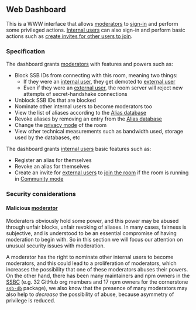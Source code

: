 ## Web Dashboard

This is a WWW interface that allows [moderators](../Stakeholders/Moderator.md) to [sign-in](Sign-in%20with%20SSB.md) and perform some privileged actions. [Internal users](../Stakeholders/Internal%20user.md) can also sign-in and perform basic actions such as [create invites for other users to join](Joining.md).

### Specification

The dashboard grants [moderators](../Stakeholders/Moderator.md) with features and powers such as:

- Block SSB IDs from connecting with this room, meaning two things:
  - If they were an [internal user](../Stakeholders/Internal%20user.md), they get demoted to [external user](../Stakeholders/External%20user.md)
  - Even if they were an [external user](../Stakeholders/External%20user.md), the room server will reject new attempts of secret-handshake connections
- Unblock SSB IDs that are blocked
- Nominate other internal users to become moderators too
- View the list of aliases according to the [Alias database](../Alias/Alias%20database.md)
- Revoke aliases by removing an entry from the [Alias database](../Alias/Alias%20database.md)
- Change the [privacy mode](../Setup/Privacy%20modes.md) of the room
- View other technical measurements such as bandwidth used, storage used by the databases, etc

The dashboard grants [internal users](../Stakeholders/Internal%20user.md) basic features such as:

- Register an alias for themselves
- Revoke an alias for themselves
- Create an invite for [external users](../Stakeholders/External%20user.md) to [join the room](../Participation/Joining.md) if the room is running in [Community mode](../Setup/Privacy%20modes.md)

### Security considerations

#### Malicious [moderator](../Stakeholders/Moderator.md)

Moderators obviously hold some power, and this power may be abused through unfair blocks, unfair revoking of aliases. In many cases, fairness is subjective, and is understood to be an essential compromise of having moderation to begin with. So in this section we will focus our attention on unusual security issues with moderation.

A moderator has the right to nominate other internal users to become moderators, and this could lead to a proliferation of moderators, which increases the possibility that one of these moderators abuses their powers. On the other hand, there has been many maintainers and npm owners in the [SSBC](https://github.com/ssbc/) (e.g. 32 GitHub org members and 17 npm owners for the cornerstone [`ssb-db`](https://www.npmjs.com/package/ssb-db) package), we also know that the presence of many moderators may also help to *decrease* the possibility of abuse, because asymmetry of privilege is reduced.